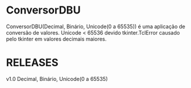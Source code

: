 # ConversorDBU
ConversorDBU(Decimal, Binário, Unicode(0 a 65535)) é uma aplicação de conversão de valores. Unicode &lt; 65536 devido tkinter.TclError causado pelo tkinter em valores decimais maiores. 

# RELEASES 
v1.0 Decimal, Binário, Unicode(0 a 65535)

